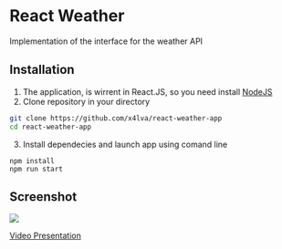 # React Weather

Implementation of the interface for the weather API

## Installation

1. The application, is wirrent in React.JS, so you need install [NodeJS](https://nodejs.org/en/download/)
2. Clone repository in your directory

```sh
git clone https://github.com/x4lva/react-weather-app
cd react-weather-app
```
3. Install dependecies and launch app using comand line
```
npm install
npm run start
```

## Screenshot

![](https://i2.paste.pics/7eebc0952ed8927ff8666d38cc49ce77.png?trs=0d0cf50bc4c62e190d6991da570e9068e5085e1ab1c1165d4d32b0fb1d9b8509)

[Video Presentation](https://watch.screencastify.com/v/3LPpZBBrIMgzWXvlDYJV)
